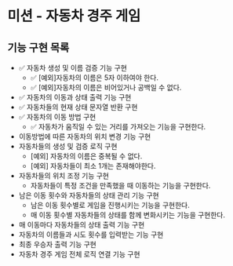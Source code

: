 # 미션 - 자동차 경주 게임

## 기능 구현 목록
- ✅ 자동차 생성 및 이름 검증 기능 구현
  - ✅ [예외]자동차의 이름은 5자 이하여야 한다.
  - ✅ [예외]자동차의 이름은 비어있거나 공백일 수 없다.
- ✅ 자동차의 이동과 상태 출력 기능 구현
- ✅ 자동차들의 현재 상태 문자열 반환 구현
- ✅ 자동차의 이동 방법 구현
  - ✅ 자동차가 움직일 수 있는 거리를 가져오는 기능을 구현한다.
- 이동방법에 따른 자동차의 위치 변경 기능 구현
- 자동차들의 생성 및 검증 로직 구현
  - [예외] 자동차의 이름은 중복될 수 없다.
  - [예외] 자동차들이 최소 1개는 존재해야한다.
- 자동차들의 위치 조정 기능 구현
  - 자동차들이 특정 조건을 만족했을 때 이동하는 기능을 구현한다.
- 남은 이동 횟수와 자동차들의 상태 관리 기능 구현
  - 남은 이동 횟수별로 게임을 진행시키는 기능을 구현한다.
  - 매 이동 횟수별 자동차들의 상태를 함께 변화시키는 기능을 구현한다.
- 매 이동마다 자동차들의 상태 출력 기능 구현
- 자동차의 이름들과 시도 횟수를 입력받는 기능 구현
- 최종 우승자 출력 기능 구현
- 자동차 경주 게임 전체 로직 연결 기능 구현
